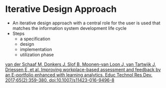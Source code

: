 # Iterative Design Approach

- An  iterative  design approach  with  a  central  role  for  the  user  is  used  that  matches  the  information  system development life cycle
- Steps
  - a specification
  - design
  - implementation
  - utilization phase

[van der Schaaf M, Donkers J, Slof B, Moonen-van Loon J, van Tartwijk J, Driessen E, et al. Improving workplace-based assessment and feedback by an E-portfolio enhanced with learning analytics. Educ Technol Res Dev. 2017;65(2):359-380. doi:10.1007/s11423-016-9496-8](https://drive.google.com/file/d/1MO8eoPtQA3NPsp7b_rXRUpFQLQxZ0yxf/view?usp=sharing)